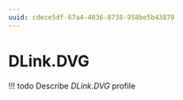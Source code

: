 ```yaml
---
uuid: cdece5df-67a4-4036-8738-958be5b43870
---
```



# DLink.DVG


<!-- prettier-ignore -->
!!! todo
    Describe *DLink.DVG* profile

